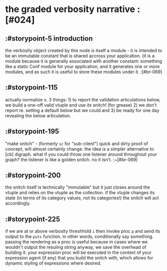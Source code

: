 # the graded verbosity narrative :[#024]


## :#storypoint-5 introduction

the verbosity object created by this node is itself a module - it is intended
to be an immutable constant that is shared accross your application. (it is a
module because it is generally associated with another constant: something
like a static Conf module for your application, and it generates one or more
modules, and as such it is useful to store these modules under it. :[#br-069]



## :#storypoint-115

actually normalize x. 3 things: 1) to report the validation articulations
below, we build a one-off valid vtuple and use *its* snitch! (for grease) 2)
we don't report re. setting a default below but we could and 3) be ready for
one day revealing the below articulation.



## :#storypoint-195

"make snitch" - (formerly `sc` for "sub-client")
quick and dirty proof of concept, will almost certainly change. the idea is a
simpler alternative to [cb] digraph. what if you could throw one listener around
throughout your graph? the listener is like a golden snitch. no it isn't.
:~[#br-069]



## :#storypoint-200

the snitch itself is technically "immutable" but it just closes around the
vtuple and relies on the vtuple as the collection. if the vtuple changes its
state (in terms of its category values, not its categories!) the snitch will
act accordingly.



## :#storypoint-225

if we are at or above verbosity threshhold `i` then invoke proc `p` and send
its output to the `puts` function. in other words, conditionally say
something. passing the rendering as a proc is useful because in cases where we
wouldn't output the resuling string anyway, we save the overhead of building
it. your expression proc will be executed in the context of your expression
agent (if any) that you build the snitch with, which allows for dynamic
styling of expressions where desired.
